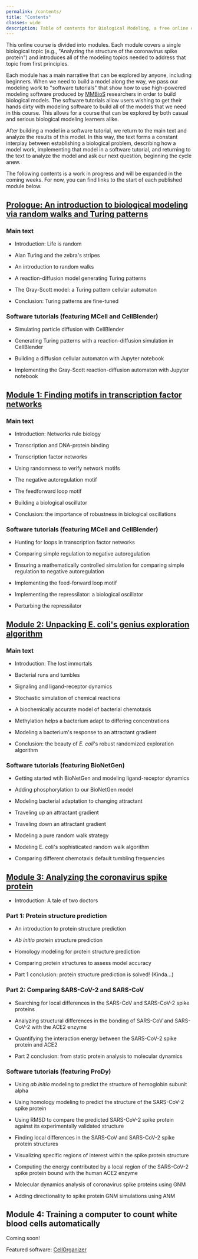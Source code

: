 ```yaml
---
permalink: /contents/
title: "Contents"
classes: wide
description: Table of contents for Biological Modeling, a free online course.
---
```


<div>
<script async src="https://cse.google.com/cse.js?cx=f517f335d138257dd"></script>
<div class="gcse-search"></div>
</div>

This online course is divided into modules. Each module covers a single biological topic (e.g., "Analyzing the structure of the coronavirus spike protein") and introduces all of the modeling topics needed to address that topic from first principles.

Each module has a main narrative that can be explored by anyone, including beginners. When we need to build a model along the way, we pass our modeling work to "software tutorials" that show how to use high-powered modeling software produced by [MMBioS](http://mmbios.pitt.edu) researchers in order to build biological models. The software tutorials allow users wishing to get their hands dirty with modeling software to build all of the models that we need in this course. This allows for a course that can be explored by both casual and serious biological modeling learners alike.

After building a model in a software tutorial, we return to the main text and analyze the results of this model. In this way, the text forms a constant interplay between establishing a biological problem, describing how a model work, implementing that model in a software tutorial, and returning to the text to analyze the model and ask our next question, beginning the cycle anew.

The following contents is a work in progress and will be expanded in the coming weeks. For now, you can find links to the start of each published module below.

## [Prologue: An introduction to biological modeling via random walks and Turing patterns](../prologue/) ##

### Main text

* Introduction: Life is random

* Alan Turing and the zebra's stripes

* An introduction to random walks

* A reaction-diffusion model generating Turing patterns

* The Gray-Scott model: a Turing pattern cellular automaton

* Conclusion: Turing patterns are fine-tuned

### Software tutorials (featuring MCell and CellBlender)

* Simulating particle diffusion with CellBlender

* Generating Turing patterns with a reaction-diffusion simulation in CellBlender

* Building a diffusion cellular automaton with Jupyter notebook

* Implementing the Gray-Scott reaction-diffusion automaton with Jupyter notebook


## [Module 1: Finding motifs in transcription factor networks](../motifs/home) ##

### Main text

* Introduction: Networks rule biology

* Transcription and DNA-protein binding

* Transcription factor networks

* Using randomness to verify network motifs

* The negative autoregulation motif

* The feedforward loop motif

* Building a biological oscillator

* Conclusion: the importance of robustness in biological oscillations

### Software tutorials (featuring MCell and CellBlender)

* Hunting for loops in transcription factor networks

* Comparing simple regulation to negative autoregulation

* Ensuring a mathematically controlled simulation for comparing simple regulation to negative autoregulation

* Implementing the feed-forward loop motif

* Implementing the repressilator: a biological oscillator

* Perturbing the repressilator

## [Module 2: Unpacking E. coli's genius exploration algorithm](../chemotaxis/home) ##

### Main text

* Introduction: The lost immortals

* Bacterial runs and tumbles

* Signaling and ligand-receptor dynamics

* Stochastic simulation of chemical reactions

* A biochemically accurate model of bacterial chemotaxis

* Methylation helps a bacterium adapt to differing concentrations

* Modeling a bacterium's response to an attractant gradient

* Conclusion: the beauty of *E. coli*'s robust randomized exploration algorithm

### Software tutorials (featuring BioNetGen)

* Getting started wtih BioNetGen and modeling ligand-receptor dynamics

* Adding phosphorylation to our BioNetGen model

* Modeling bacterial adaptation to changing attractant

* Traveling up an attractant gradient

* Traveling down an attractant gradient

* Modeling a pure random walk strategy

* Modeling E. coli's sophisticated random walk algorithm

* Comparing different chemotaxis default tumbling frequencies

## [Module 3: Analyzing the coronavirus spike protein](../coronavirus/home) ##

* Introduction: A tale of two doctors

### Part 1: Protein structure prediction

* An introduction to protein structure prediction

* *Ab initio* protein structure prediction

* Homology modeling for protein structure prediction

* Comparing protein structures to assess model accuracy

* Part 1 conclusion: protein structure prediction is solved! (Kinda...)

### Part 2: Comparing SARS-CoV-2 and SARS-CoV

* Searching for local differences in the SARS-CoV and SARS-CoV-2 spike proteins

* Analyzing structural differences in the bonding of SARS-CoV and SARS-CoV-2 with the ACE2 enzyme

* Quantifying the interaction energy between the SARS-CoV-2 spike protein and ACE2

* Part 2 conclusion: from static protein analysis to molecular dynamics

### Software tutorials (featuring ProDy)

* Using *ab initio* modeling to predict the structure of hemoglobin subunit alpha

* Using homology modeling to predict the structure of the SARS-CoV-2 spike protein

* Using RMSD to compare the predicted SARS-CoV-2 spike protein against its experimentally validated structure

* Finding local differences in the SARS-CoV and SARS-CoV-2 spike protein structures

* Visualizing specific regions of interest within the spike protein structure

* Computing the energy contributed by a local region of the SARS-CoV-2 spike protein bound with the human ACE2 enzyme

* Molecular dynamics analysis of coronavirus spike proteins using GNM

* Adding directionality to spike protein GNM simulations using ANM

## Module 4: Training a computer to count white blood cells automatically ##

Coming soon!

Featured software: [CellOrganizer](http://www.cellorganizer.org)

